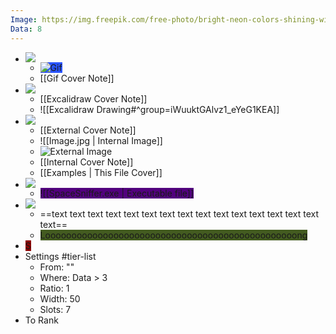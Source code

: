```yaml
---
Image: https://img.freepik.com/free-photo/bright-neon-colors-shining-wild-chameleon_23-2151682815.jpg
Data: 8
---
```


- ![](https://static.wikia.nocookie.net/the-canny-incredible/images/5/50/Phase_5.png/revision/latest?cb=20230830134900)
	- <span style="background-color: #2954ff;">![Gif](https://i.imgur.com/OciHCvJ.gif)</span>
	- [[Gif Cover Note]]
-  ![](https://static.wikia.nocookie.net/the-canny-incredible/images/b/b1/Phase_4.png/revision/latest/thumbnail/width/360/height/360?cb=20230830134830)
	- [[Excalidraw Cover Note]]
	- ![[Excalidraw Drawing#^group=iWuuktGAlvz1_eYeG1KEA]]
-   ![](https://static.wikia.nocookie.net/the-canny-incredible/images/e/e7/Phase_3.jpeg/revision/latest?cb=20230830134722)
	- [[External Cover Note]]
	- ![[Image.jpg | Internal Image]]
	- ![External Image](https://howlongtobeat.com/games/44590_Prey_(2017).jpg)
	- [[Internal Cover Note]]
	- [[Examples | This File Cover]]
-  ![](https://static.wikia.nocookie.net/the-canny-incredible/images/b/b0/Phase_1_old.webp/revision/latest?cb=20231217153841)
	- <span style="background-color: #52017e;">![[SpaceSniffer.exe | Executable file]]</span>
- ![](https://static.wikia.nocookie.net/the-uncanny-incredible/images/a/ab/Image_phase_3_mr_incredible_becoming_uncanny_by_abbysek_dex8lji-fullview.jpg/revision/latest?cb=20240731035318)
	-  ==text text text text text text text text text text text text text text text text==
	- <span style="background-color: #435b20;"> Loooooooooooooooooooooooooooooooooooooooooooooooong</span>
- <span style="background-color: #8f0000;">S</span>
-  Settings #tier-list 
	- From: ""
	- Where: Data > 3
	- Ratio: 1
	- Width: 50
	- Slots: 7
-  To Rank